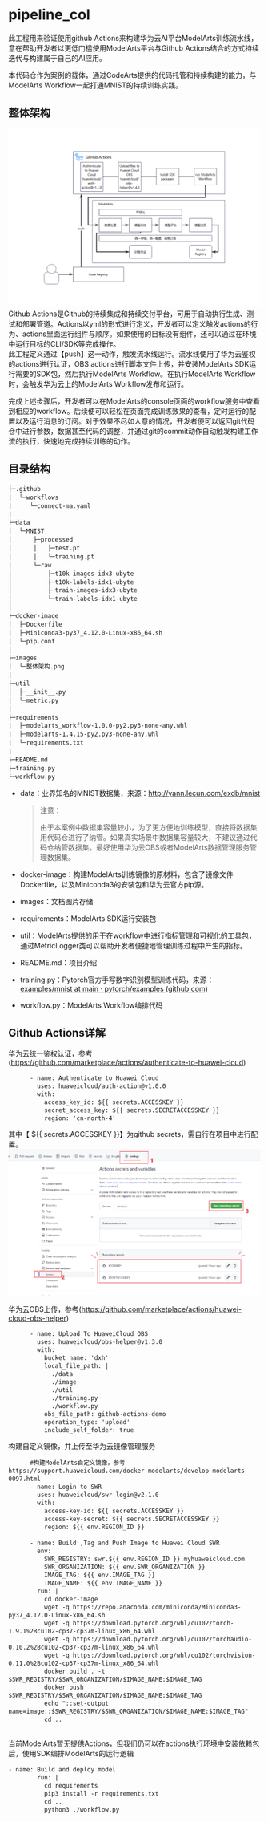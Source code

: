 # pipeline_col
此工程用来验证使用github Actions来构建华为云AI平台ModelArts训练流水线，意在帮助开发者以更低门槛使用ModelArts平台与Github Actions结合的方式持续迭代与构建属于自己的AI应用。

本代码仓作为案例的载体，通过CodeArts提供的代码托管和持续构建的能力，与ModelArts Workflow一起打通MNIST的持续训练实践。

## 整体架构
![structure](./images/整体架构.png)
Github Actions是Github的持续集成和持续交付平台，可用于自动执行生成、测试和部署管道。Actions以yml的形式进行定义，开发者可以定义触发actions的行为、actions里面运行组件与顺序。如果使用的目标没有组件，还可以通过在环境中运行目标的CLI/SDK等完成操作。\
此工程定义通过【push】这一动作，触发流水线运行。流水线使用了华为云鉴权的actions进行认证，OBS actions进行脚本文件上传，并安装ModelArts SDK运行需要的SDK包，然后执行ModelArts Workflow。在执行ModelArts Workflow时，会触发华为云上的ModelArts Workflow发布和运行。

完成上述步骤后，开发者可以在ModelArts的console页面的workflow服务中查看到相应的workflow。后续便可以轻松在页面完成训练效果的查看，定时运行的配置以及运行消息的订阅。对于效果不尽如人意的情况，开发者便可以返回git代码仓中进行参数，数据甚至代码的调整，并通过git的commit动作自动触发构建工作流的执行，快速地完成持续训练的动作。

## 目录结构
```txt
├─.github
|  └─workflows
|     └─connect-ma.yaml
|
├─data													
│  └─MNIST
│      ├─processed
│      │   ├─test.pt
│      │   └─training.pt
│      └─raw
│          ├─t10k-images-idx3-ubyte
│          ├─t10k-labels-idx1-ubyte
│          ├─train-images-idx3-ubyte
│          └─train-labels-idx1-ubyte
│              
├─docker-image													
│  ├─Dockerfile
│  ├─Miniconda3-py37_4.12.0-Linux-x86_64.sh
│  └─pip.conf
│    
├─images
|  └─整体架构.png
|
├─util													
│  ├─__init__.py
│  └─metric.py
│        
├─requirements
|  ├─modelarts_workflow-1.0.0-py2.py3-none-any.whl
|  ├─modelarts-1.4.15-py2.py3-none-any.whl
|  └─requirements.txt
|
├─README.md
├─training.py
└─workflow.py
```
- data：业界知名的MNIST数据集，来源：http://yann.lecun.com/exdb/mnist

  > 注意：
  >
  > 由于本案例中数据集容量较小，为了更方便地训练模型，直接将数据集用代码仓进行了纳管。如果真实场景中数据集容量较大，不建议通过代码仓纳管数据集。最好使用华为云OBS或者ModelArts数据管理服务管理数据集。

- docker-image：构建ModelArts训练镜像的原材料，包含了镜像文件Dockerfile，以及Miniconda3的安装包和华为云官方pip源。

- images：文档图片存储

- requirements：ModelArts SDK运行安装包

- util：ModelArts提供的用于在workflow中进行指标管理和可视化的工具包，通过MetricLogger类可以帮助开发者便捷地管理训练过程中产生的指标。


- README.md：项目介绍

- training.py：Pytorch官方手写数字识别模型训练代码，来源：[examples/mnist at main · pytorch/examples (github.com)](https://github.com/pytorch/examples/tree/main/mnist)

- workflow.py：ModelArts Workflow编排代码

## Github Actions详解

华为云统一鉴权认证，参考(https://github.com/marketplace/actions/authenticate-to-huawei-cloud)
```
      - name: Authenticate to Huawei Cloud
        uses: huaweicloud/auth-action@v1.0.0
        with: 
          access_key_id: ${{ secrets.ACCESSKEY }}
          secret_access_key: ${{ secrets.SECRETACCESSKEY }}
          region: 'cn-north-4'
```
其中【 ${{ secrets.ACCESSKEY }}】为github secrets，需自行在项目中进行配置。
![structure](./images/github-secrets.png)

华为云OBS上传，参考(https://github.com/marketplace/actions/huawei-cloud-obs-helper)
```
      - name: Upload To HuaweiCloud OBS
        uses: huaweicloud/obs-helper@v1.3.0
        with:
          bucket_name: 'dxh'
          local_file_path: |
            ./data
            ./image
            ./util
            ./training.py
            ./workflow.py
          obs_file_path: github-actions-demo
          operation_type: 'upload'
          include_self_folder: true
```
构建自定义镜像，并上传至华为云镜像管理服务
```
      #构建ModelArts自定义镜像，参考https://support.huaweicloud.com/docker-modelarts/develop-modelarts-0097.html
      - name: Login to SWR
        uses: huaweicloud/swr-login@v2.1.0
        with:
          access-key-id: ${{ secrets.ACCESSKEY }}
          access-key-secret: ${{ secrets.SECRETACCESSKEY }}
          region: ${{ env.REGION_ID }}

      - name: Build ,Tag and Push Image to Huawei Cloud SWR
        env:
          SWR_REGISTRY: swr.${{ env.REGION_ID }}.myhuaweicloud.com
          SWR_ORGANIZATION: ${{ env.SWR_ORGANIZATION }}
          IMAGE_TAG: ${{ env.IMAGE_TAG }}
          IMAGE_NAME: ${{ env.IMAGE_NAME }}
        run: |
          cd docker-image
          wget -q https://repo.anaconda.com/miniconda/Miniconda3-py37_4.12.0-Linux-x86_64.sh
          wget -q https://download.pytorch.org/whl/cu102/torch-1.9.1%2Bcu102-cp37-cp37m-linux_x86_64.whl
          wget -q https://download.pytorch.org/whl/cu102/torchaudio-0.10.2%2Bcu102-cp37-cp37m-linux_x86_64.whl
          wget -q https://download.pytorch.org/whl/cu102/torchvision-0.11.0%2Bcu102-cp37-cp37m-linux_x86_64.whl
          docker build . -t $SWR_REGISTRY/$SWR_ORGANIZATION/$IMAGE_NAME:$IMAGE_TAG
          docker push $SWR_REGISTRY/$SWR_ORGANIZATION/$IMAGE_NAME:$IMAGE_TAG
          echo "::set-output name=image::$SWR_REGISTRY/$SWR_ORGANIZATION/$IMAGE_NAME:$IMAGE_TAG"
          cd ..
      
```

当前ModelArts暂无提供Actions，但我们仍可以在actions执行环境中安装依赖包后，使用SDK编排ModelArts的运行逻辑
```
- name: Build and deploy model
        run: |
          cd requirements
          pip3 install -r requirements.txt
          cd ..
          python3 ./workflow.py
```

